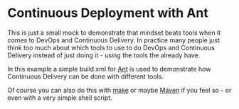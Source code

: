 Continuous Deployment with Ant
==============================

This is just a small mock to demonstrate that mindset beats tools when it comes to DevOps and Continuous Delivery. In practice many people just think too much about which tools to use to do DevOps and Continuous Delivery instead of just doing it - using the tools the already have.

In this example a simple build.xml for [Ant](http://ant.apache.org/) is used to demonstrate how Continuous Delivery can be done with different tools.

Of course you can also do this with [make](http://www.gnu.org/software/make/) or maybe [Maven](http://maven.apache.org/) if you feel so - or even with a very simple shell script.
